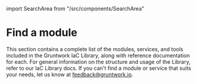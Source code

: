 import SearchArea from "/src/components/SearchArea"

# Find a module

This section contains a complete list of the modules, services, and tools included in the Gruntwork IaC Library, along with reference documentation for each. For general information on the structure and usage of the Library, refer to our IaC Library docs. If you can't find a module or service that suits your needs, let us know at feedback@gruntwork.io.

<SearchArea />
